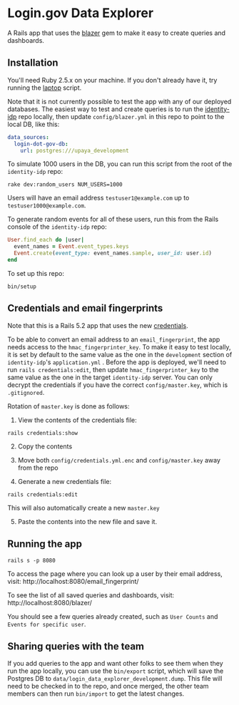 # Login.gov Data Explorer

A Rails app that uses the [blazer](https://github.com/ankane/blazer) gem to make
it easy to create queries and dashboards.

## Installation

You'll need Ruby 2.5.x on your machine. If you don't already have it, try
running the [laptop](https://github.com/18F/laptop) script.

Note that it is not currently possible to test the app with any of our deployed
databases. The easiest way to test and create queries is to run the
[identity-idp](https://github.com/18F/identity-idp) repo locally, then update
`config/blazer.yml` in this repo to point to the local DB, like this:

```yaml
data_sources:
  login-dot-gov-db:
    url: postgres:///upaya_development
```

To simulate 1000 users in the DB, you can run this script from the root of the
`identity-idp` repo:
```console
rake dev:random_users NUM_USERS=1000
```
Users will have an email address `testuser1@example.com` up to
`testuser1000@example.com`.

To generate random events for all of these users, run this from the Rails
console of the `identity-idp` repo:
```ruby
User.find_each do |user|
  event_names = Event.event_types.keys
  Event.create(event_type: event_names.sample, user_id: user.id)
end
```

To set up this repo:

```console
bin/setup
```

## Credentials and email fingerprints
Note that this is a Rails 5.2 app that uses the new
[credentials](https://guides.rubyonrails.org/security.html#custom-credentials).

To be able to convert an email address to an `email_fingerprint`, the app needs
access to the `hmac_fingerprinter_key`. To make it easy to test locally, it is
set by default to the same value as the one in the `development` section of
`identity-idp`'s `application.yml` . Before the app is deployed, we'll need to
run `rails credentials:edit`, then update `hmac_fingerprinter_key` to the same
value as the one in the target `identity-idp` server. You can only decrypt the
credentials if you have the correct `config/master.key`, which is `.gitignored`.

Rotation of `master.key` is done as follows:
1. View the contents of the credentials file:
```console
rails credentials:show
```
2. Copy the contents

3. Move both `config/credentials.yml.enc` and `config/master.key` away from the
repo

4. Generate a new credentials file:
```console
rails credentials:edit
```
This will also automatically create a new `master.key`

5. Paste the contents into the new file and save it.

## Running the app
```console
rails s -p 8080
```

To access the page where you can look up a user by their email address, visit:
http://localhost:8080/email_fingerprint/

To see the list of all saved queries and dashboards, visit:
http://localhost:8080/blazer/

You should see a few queries already created, such as `User Counts` and
`Events for specific user`.

## Sharing queries with the team
If you add queries to the app and want other folks to see them when they run
the app locally, you can use the `bin/export` script, which will save the
Postgres DB to `data/login_data_explorer_development.dump`. This file will need
to be checked in to the repo, and once merged, the other team members can then
run `bin/import` to get the latest changes.
